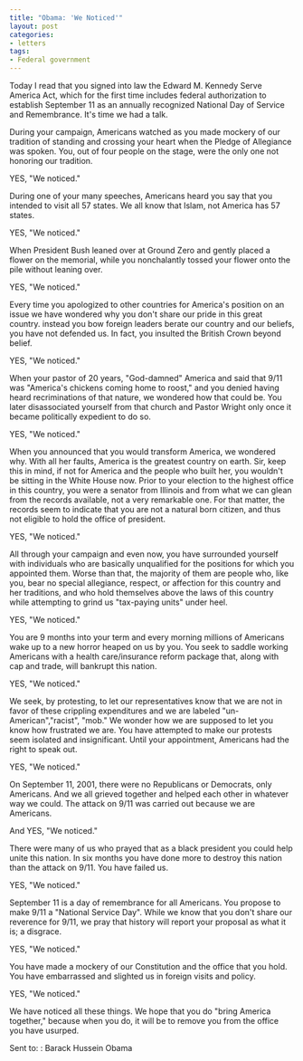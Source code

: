 ```yaml
---
title: "Obama: 'We Noticed'"
layout: post
categories:
- letters
tags:
- Federal government
---
```


Today I read that you signed into law the Edward M. Kennedy Serve America Act, which for the first time includes federal authorization to establish September 11 as an annually recognized National Day of Service and Remembrance. It's time we had a talk.

During your campaign, Americans watched as you made mockery of our tradition of standing and crossing your heart when the Pledge of Allegiance was spoken. You, out of four people on the stage, were the only one not honoring our tradition.

YES, "We noticed."

During one of your many speeches, Americans heard you say that you intended to visit all 57 states. We all know that Islam, not America has 57 states.

YES, "We noticed."

When President Bush leaned over at Ground Zero and gently placed a flower on the memorial, while you nonchalantly tossed your flower onto the pile without leaning over.

YES, "We noticed."

Every time you apologized to other countries for America's position on an issue we have wondered why you don't share our pride in this great country. instead you bow foreign leaders berate our country and our beliefs, you have not defended us. In fact, you insulted the British Crown beyond belief.

YES, "We noticed."

When your pastor of 20 years, "God-damned" America and said that 9/11 was "America's chickens coming home to roost," and you denied having heard recriminations of that nature, we wondered how that could be. You later disassociated yourself from that church and Pastor Wright only once it became politically expedient to do so.

YES, "We noticed."

When you announced that you would transform America, we wondered why. With all her faults, America is the greatest country on earth. Sir, keep this in mind, if not for America and the people who built her, you wouldn't be sitting in the White House now. Prior to your election to the highest office in this country, you were a senator from Illinois and from what we can glean from the records available, not a very remarkable one. For that matter, the records seem to indicate that you are not a natural born citizen, and thus not eligible to hold the office of president.

YES, "We noticed."

All through your campaign and even now, you have surrounded yourself with individuals who are basically unqualified for the positions for which you appointed them. Worse than that, the majority of them are people who, like you, bear no special allegiance, respect, or affection for this country and her traditions, and who hold themselves above the laws of this country while attempting to grind us "tax-paying units" under heel.

YES, "We noticed."

You are 9 months into your term and every morning millions of Americans wake up to a new horror heaped on us by you. You seek to saddle working Americans with a health care/insurance reform package that, along with cap and trade, will bankrupt this nation.

YES, "We noticed."

We seek, by protesting, to let our representatives know that we are not in favor of these crippling expenditures and we are labeled "un-American","racist", "mob." We wonder how we are supposed to let you know how frustrated we are. You have attempted to make our protests seem isolated and insignificant. Until your appointment, Americans had the right to speak out.

YES, "We noticed."

On September 11, 2001, there were no Republicans or Democrats, only Americans. And we all grieved together and helped each other in whatever way we could. The attack on 9/11 was carried out because we are Americans.

And YES, "We noticed."

There were many of us who prayed that as a black president you could help unite this nation. In six months you have done more to destroy this nation than the attack on 9/11. You have failed us.

YES, "We noticed."

September 11 is a day of remembrance for all Americans. You propose to make 9/11 a "National Service Day". While we know that you don't share our reverence for 9/11, we pray that history will report your proposal as what it is; a disgrace.

YES, "We noticed."

You have made a mockery of our Constitution and the office that you hold. You have embarrassed and slighted us in foreign visits and policy.

YES, "We noticed."

We have noticed all these things. We hope that you do "bring America together," because when you do, it will be to remove you from the office you have usurped.

Sent to:
: Barack Hussein Obama
